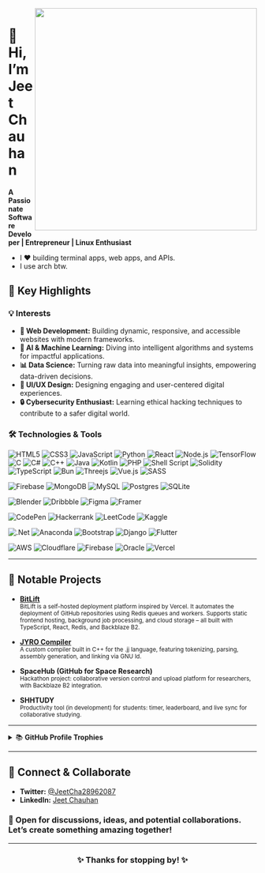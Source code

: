 <img align="right" height="450px" src="https://i.redd.it/inspired-by-a-meme-i-saw-v0-81a1fac03tza1.png?s=41ee741c58881dfca49bcbd674280b05e5c69461" />

# 👋 Hi, I’m Jeet Chauhan
**A Passionate Software Developer | Entrepreneur | Linux Enthusiast**



- I ❤️ building terminal apps, web apps, and APIs.
- I use arch btw.


## 🌟 Key Highlights

### 💡 Interests
- **🚀 Web Development:** Building dynamic, responsive, and accessible websites with modern frameworks.
- **🤖 AI & Machine Learning:** Diving into intelligent algorithms and systems for impactful applications.
- **📊 Data Science:** Turning raw data into meaningful insights, empowering data-driven decisions.
- **🎨 UI/UX Design:** Designing engaging and user-centered digital experiences.
- **🔒 Cybersecurity Enthusiast:** Learning ethical hacking techniques to contribute to a safer digital world.


### 🛠️ Technologies & Tools
 ![HTML5](https://img.shields.io/badge/html5-%23E34F26.svg?style=for-the-badge&logo=html5&logoColor=white)
 ![CSS3](https://img.shields.io/badge/css3-%231572B6.svg?style=for-the-badge&logo=css3&logoColor=white)
![JavaScript](https://img.shields.io/badge/javascript-%23323330.svg?style=for-the-badge&logo=javascript&logoColor=%23F7DF1E)
![Python](https://img.shields.io/badge/-Python-3776AB?style=flat&logo=python&logoColor=white)
![React](https://img.shields.io/badge/-React-61DAFB?style=flat&logo=react&logoColor=white)
![Node.js](https://img.shields.io/badge/-Node.js-43853D?style=flat&logo=node.js&logoColor=white)
![TensorFlow](https://img.shields.io/badge/-TensorFlow-FF6F00?style=flat&logo=tensorflow&logoColor=white)
![C](https://img.shields.io/badge/c-%2300599C.svg?style=for-the-badge&logo=c&logoColor=white)
![C#](https://img.shields.io/badge/c%23-%23239120.svg?style=for-the-badge&logo=c-sharp&logoColor=white)
![C++](https://img.shields.io/badge/c++-%2300599C.svg?style=for-the-badge&logo=c%2B%2B&logoColor=white)
 ![Java](https://img.shields.io/badge/java-%23ED8B00.svg?style=for-the-badge&logo=openjdk&logoColor=white)
 ![Kotlin](https://img.shields.io/badge/kotlin-%237F52FF.svg?style=for-the-badge&logo=kotlin&logoColor=white)
 ![PHP](https://img.shields.io/badge/php-%23777BB4.svg?style=for-the-badge&logo=php&logoColor=white)
 ![Shell Script](https://img.shields.io/badge/shell_script-%23121011.svg?style=for-the-badge&logo=gnu-bash&logoColor=white)
 ![Solidity](https://img.shields.io/badge/Solidity-%23363636.svg?style=for-the-badge&logo=solidity&logoColor=white)
 ![TypeScript](https://img.shields.io/badge/typescript-%23007ACC.svg?style=for-the-badge&logo=typescript&logoColor=white)
 ![Bun](https://img.shields.io/badge/Bun-%23000000.svg?style=for-the-badge&logo=bun&logoColor=white)
 ![Threejs](https://img.shields.io/badge/threejs-black?style=for-the-badge&logo=three.js&logoColor=white)
![Vue.js](https://img.shields.io/badge/vuejs-%2335495e.svg?style=for-the-badge&logo=vuedotjs&logoColor=%234FC08D)
![SASS](https://img.shields.io/badge/SASS-hotpink.svg?style=for-the-badge&logo=SASS&logoColor=white)


![Firebase](https://img.shields.io/badge/Firebase-039BE5?style=for-the-badge&logo=Firebase&logoColor=white)
![MongoDB](https://img.shields.io/badge/MongoDB-%234ea94b.svg?style=for-the-badge&logo=mongodb&logoColor=white)
![MySQL](https://img.shields.io/badge/mysql-%2300f.svg?style=for-the-badge&logo=mysql&logoColor=white)
![Postgres](https://img.shields.io/badge/postgres-%23316192.svg?style=for-the-badge&logo=postgresql&logoColor=white)
![SQLite](https://img.shields.io/badge/sqlite-%2307405e.svg?style=for-the-badge&logo=sqlite&logoColor=white)

![Blender](https://img.shields.io/badge/blender-%23F5792A.svg?style=for-the-badge&logo=blender&logoColor=white)
![Dribbble](https://img.shields.io/badge/Dribbble-EA4C89?style=for-the-badge&logo=dribbble&logoColor=white)
![Figma](https://img.shields.io/badge/figma-%23F24E1E.svg?style=for-the-badge&logo=figma&logoColor=white)
![Framer](https://img.shields.io/badge/Framer-black?style=for-the-badge&logo=framer&logoColor=blue)



![CodePen](https://img.shields.io/badge/Codepen-000000?style=for-the-badge&logo=codepen&logoColor=white)
![Hackerrank](https://img.shields.io/badge/-Hackerrank-2EC866?style=for-the-badge&logo=HackerRank&logoColor=white)
![LeetCode](https://img.shields.io/badge/LeetCode-000000?style=for-the-badge&logo=LeetCode&logoColor=#d16c06)
![Kaggle](https://img.shields.io/badge/Kaggle-035a7d?style=for-the-badge&logo=kaggle&logoColor=white)


![.Net](https://img.shields.io/badge/.NET-5C2D91?style=for-the-badge&logo=.net&logoColor=white)
![Anaconda](https://img.shields.io/badge/Anaconda-%2344A833.svg?style=for-the-badge&logo=anaconda&logoColor=white)
![Bootstrap](https://img.shields.io/badge/bootstrap-%238511FA.svg?style=for-the-badge&logo=bootstrap&logoColor=white)
![Django](https://img.shields.io/badge/django-%23092E20.svg?style=for-the-badge&logo=django&logoColor=white)
![Flutter](https://img.shields.io/badge/Flutter-%2302569B.svg?style=for-the-badge&logo=Flutter&logoColor=white)


![AWS](https://img.shields.io/badge/AWS-%23FF9900.svg?style=for-the-badge&logo=amazon-aws&logoColor=white)
![Cloudflare](https://img.shields.io/badge/Cloudflare-F38020?style=for-the-badge&logo=Cloudflare&logoColor=white)
![Firebase](https://img.shields.io/badge/firebase-%23039BE5.svg?style=for-the-badge&logo=firebase)
![Oracle](https://img.shields.io/badge/Oracle-F80000?style=for-the-badge&logo=oracle&logoColor=white)
![Vercel](https://img.shields.io/badge/vercel-%23000000.svg?style=for-the-badge&logo=vercel&logoColor=white)

---
## 🌟 Notable Projects

- **[BitLift](https://github.com/JeetChauhan17/BitLift)** <br>
  <sub>BitLift is a self-hosted deployment platform inspired by Vercel. It automates the deployment of GitHub repositories using Redis queues and workers. Supports static frontend hosting, background job processing, and cloud storage – all built with TypeScript, React, Redis, and Backblaze B2. </sub>

- **[JYRO Compiler](https://github.com/JeetChauhan17/JYRO-Compiler)** <br>
  <sub>A custom compiler built in C++ for the .jj language, featuring tokenizing, parsing, assembly generation, and linking via GNU ld.</sub>

- **SpaceHub (GitHub for Space Research)** <br>
  <sub>Hackathon project: collaborative version control and upload platform for researchers, with Backblaze B2 integration.</sub>

- **SHHTUDY** <br>
  <sub>Productivity tool (in development) for students: timer, leaderboard, and live sync for collaborative studying.</sub>


---

<details>
  <summary>📚 <b>GitHub Profile Trophies</b></summary>
  <p align="center">
    <img src="https://github-profile-trophy.vercel.app/?username=JeetChauhan17&theme=tokyonight&margin-w=15&margin-h=15"/>
  </p>
</details>

---

## 🤝 Connect & Collaborate

- **Twitter:** [@JeetCha28962087](https://twitter.com/JeetCha28962087)
- **LinkedIn:** [Jeet Chauhan](https://www.linkedin.com/in/jeet-chauhan-17)

### 💬 Open for discussions, ideas, and potential collaborations. Let’s create something amazing together!

---

<h3 align="center">✨ Thanks for stopping by! ✨</h3>
